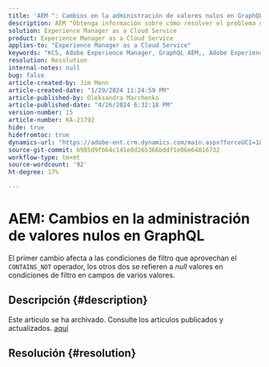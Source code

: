 ```yaml
---
title: 'AEM ": Cambios en la administración de valores nulos en GraphQL"'
description: AEM "Obtenga información sobre cómo resolver el problema de la versión 2023.02.11382, algunos cambios realizados en GraphQL provocan un comportamiento inesperado en el código de la aplicación".
solution: Experience Manager as a Cloud Service
product: Experience Manager as a Cloud Service
applies-to: "Experience Manager as a Cloud Service"
keywords: "KCS, Adobe Experience Manager, GraphQL AEM,, Adobe Experience Manager, valores nulos, servicio en la nube, versión 2023.02.11382, Solución de problemas"
resolution: Resolution
internal-notes: null
bug: false
article-created-by: Jim Menn
article-created-date: "1/29/2024 11:24:59 PM"
article-published-by: Oleksandra Marchenko
article-published-date: "4/26/2024 6:32:18 PM"
version-number: 15
article-number: KA-21792
hide: true
hidefromtoc: true
dynamics-url: "https://adobe-ent.crm.dynamics.com/main.aspx?forceUCI=1&pagetype=entityrecord&etn=knowledgearticle&id=2daa6f9d-fdbe-ee11-9079-6045bd006268"
source-git-commit: b985d9fbb4c141e8d265366bddf1e06e64816732
workflow-type: tm+mt
source-wordcount: '92'
ht-degree: 17%

---
```


# AEM: Cambios en la administración de valores nulos en GraphQL


El primer cambio afecta a las condiciones de filtro que aprovechan el `CONTAINS_NOT` operador, los otros dos se refieren a *null* valores en condiciones de filtro en campos de varios valores.

## Descripción {#description}

Este artículo se ha archivado. Consulte los artículos publicados y actualizados. [aquí](https://experienceleague.adobe.com/search.html?lang=es#sort=relevancy)

## Resolución {#resolution}

